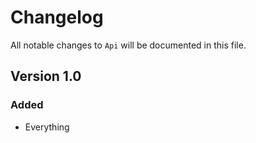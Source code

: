# Changelog

All notable changes to `Api` will be documented in this file.

## Version 1.0

### Added
- Everything

